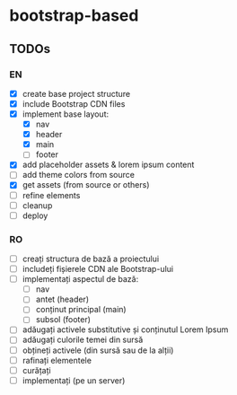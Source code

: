 # bootstrap-based

## TODOs

### EN

- [x] create base project structure
- [x] include Bootstrap CDN files
- [x] implement base layout:
  - [x] nav  
  - [x] header
  - [x] main
  - [ ] footer
- [x] add placeholder assets & lorem ipsum content
- [ ] add theme colors from source
- [x] get assets (from source or others)
- [ ] refine elements
- [ ] cleanup
- [ ] deploy

### RO

- [ ] creați structura de bază a proiectului
- [ ] includeți fișierele CDN ale Bootstrap-ului
- [ ] implementați aspectul de bază:
  - [ ] nav
  - [ ] antet (header)
  - [ ] conținut principal (main)
  - [ ] subsol (footer)
- [ ] adăugați activele substitutive și conținutul Lorem Ipsum
- [ ] adăugați culorile temei din sursă
- [ ] obțineți activele (din sursă sau de la alții)
- [ ] rafinați elementele
- [ ] curățați
- [ ] implementați (pe un server)
